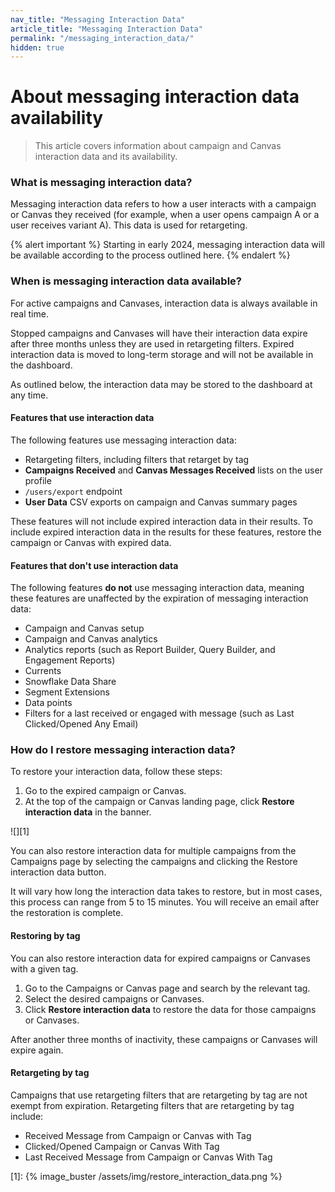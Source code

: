 ```yaml
---
nav_title: "Messaging Interaction Data"
article_title: "Messaging Interaction Data"
permalink: "/messaging_interaction_data/"
hidden: true
---
```


# About messaging interaction data availability

> This article covers information about campaign and Canvas interaction data and its availability.

### What is messaging interaction data?

Messaging interaction data refers to how a user interacts with a campaign or Canvas they received (for example, when a user opens campaign A or a user receives variant A). This data is used for retargeting.

{% alert important %}
Starting in early 2024, messaging interaction data will be available according to the process outlined here.
{% endalert %}

### When is messaging interaction data available?

For active campaigns and Canvases, interaction data is always available in real time.

Stopped campaigns and Canvases will have their interaction data expire after three months unless they are used in retargeting filters. Expired interaction data is moved to long-term storage and will not be available in the dashboard.

As outlined below, the interaction data may be stored to the dashboard at any time.

#### Features that use interaction data

The following features use messaging interaction data:

- Retargeting filters, including filters that retarget by tag
- **Campaigns Received** and **Canvas Messages Received** lists on the user profile
- `/users/export` endpoint
- **User Data** CSV exports on campaign and Canvas summary pages

These features will not include expired interaction data in their results. To include expired interaction data in the results for these features, restore the campaign or Canvas with expired data.

#### Features that don't use interaction data

The following features **do not** use messaging interaction data, meaning these features are unaffected by the expiration of messaging interaction data:

- Campaign and Canvas setup
- Campaign and Canvas analytics
- Analytics reports (such as Report Builder, Query Builder, and Engagement Reports)
- Currents
- Snowflake Data Share
- Segment Extensions
- Data points
- Filters for a last received or engaged with message (such as Last Clicked/Opened Any Email)

### How do I restore messaging interaction data?

To restore your interaction data, follow these steps:

1. Go to the expired campaign or Canvas.
2. At the top of the campaign or Canvas landing page, click **Restore interaction data** in the banner.

![][1]

You can also restore interaction data for multiple campaigns from the Campaigns page by selecting the campaigns and clicking the Restore interaction data button.

It will vary how long the interaction data takes to restore, but in most cases, this process can range from 5 to 15 minutes. You will receive an email after the restoration is complete.

#### Restoring by tag

You can also restore interaction data for expired campaigns or Canvases with a given tag.

1. Go to the Campaigns or Canvas page and search by the relevant tag.
2. Select the desired campaigns or Canvases.
3. Click **Restore interaction data** to restore the data for those campaigns or Canvases.

After another three months of inactivity, these campaigns or Canvases will expire again.

#### Retargeting by tag

Campaigns that use retargeting filters that are retargeting by tag are not exempt from expiration. Retargeting filters that are retargeting by tag include:

- Received Message from Campaign or Canvas with Tag
- Clicked/Opened Campaign or Canvas With Tag
- Last Received Message from Campaign or Canvas With Tag

[1]: {% image_buster /assets/img/restore_interaction_data.png %}
